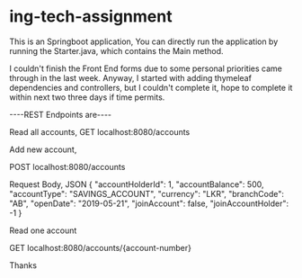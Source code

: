 # ing-tech-assignment
This is an Springboot application,
You can directly run the application by running the Starter.java, which contains the Main method.

I couldn't finish the Front End forms due to some personal priorities came through in the last week.
Anyway, I started with adding thymeleaf dependencies and controllers, but I couldn't complete it, hope to complete it within next two three days if time permits.


----REST Endpoints are----

Read all accounts,
GET localhost:8080/accounts

Add new account,

POST localhost:8080/accounts

Request Body, JSON
{
	"accountHolderId": 1,
  "accountBalance": 500,
  "accountType": "SAVINGS_ACCOUNT",
  "currency": "LKR",
  "branchCode": "AB",
  "openDate": "2019-05-21",
  "joinAccount": false,
  "joinAccountHolder": -1
}


Read one account

GET localhost:8080/accounts/{account-number}


Thanks

